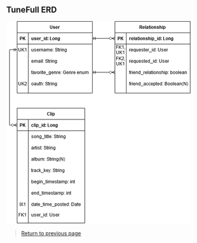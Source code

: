## TuneFull ERD

[![TuneFull ERD](img/erd.png)](pdf/erd.pdf)


> [Return to previous page](index.md)